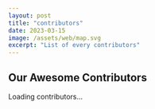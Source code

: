 ```yaml
---
layout: post
title: "contributors"
date: 2023-03-15
image: /assets/web/map.svg
excerpt: "List of every contributors"
---
```


<div id="contributors-list" class="contributors">
  <h2>Our Awesome Contributors</h2>
  <p>Loading contributors...</p>
</div>
